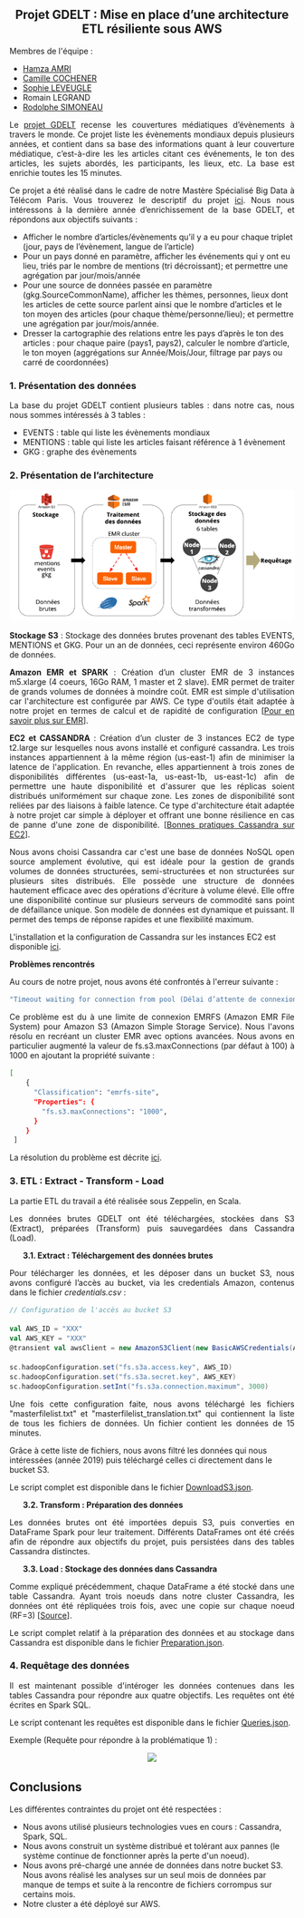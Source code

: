 <div align='center'><h2>Projet GDELT : Mise en place d’une architecture ETL résiliente sous AWS</h2></div>

Membres de l'équipe :
<ul> 
  <li><a href="https://github.com/hamza-04">Hamza AMRI</a></li>
  <li><a href="https://github.com/camillecochener">Camille COCHENER</a></li>
  <li><a href="https://github.com/sophieleveugle">Sophie LEVEUGLE</a></li>
  <li>Romain LEGRAND</li>
  <li><a href="https://github.com/rodolphesimoneau">Rodolphe SIMONEAU</a></li>
</ul>

<p align='justify'>Le <a href="https://www.gdeltproject.org/">projet GDELT</a> recense les couvertures médiatiques d’évènements à travers le monde. Ce projet liste les évènements mondiaux depuis plusieurs années, et contient dans sa base des informations quant à leur couverture médiatique, c’est-à-dire les les articles citant ces événements, le ton des articles, les sujets abordés, les participants, les lieux, etc.
La base est enrichie toutes les 15 minutes.</p>  

<p align='justify'>Ce projet a été réalisé dans le cadre de notre Mastère Spécialisé Big Data à Télécom Paris. Vous trouverez le descriptif du projet <a href="http://andreiarion.github.io/projet2019.html">ici</a>.
Nous nous intéressons à la dernière année d’enrichissement de la base GDELT, et répondons aux objectifs suivants :</p>

<ul>
<li> Afficher le nombre d’articles/évènements qu’il y a eu pour chaque triplet (jour, pays de l’évènement, langue de l’article) </li>
<li> Pour un pays donné en paramètre, afficher les événements qui y ont eu lieu, triés par le nombre de mentions (tri décroissant); et permettre une agrégation par jour/mois/année</li>
<li> Pour une source de données passée en paramètre (gkg.SourceCommonName), afficher les thèmes, personnes, lieux dont les articles de cette source parlent ainsi que le nombre d’articles et le ton moyen des articles (pour chaque thème/personne/lieu); et permettre une agrégation par jour/mois/année.</li>
<li> Dresser la cartographie des relations entre les pays d’après le ton des articles : pour chaque paire (pays1, pays2), calculer le nombre d’article, le ton moyen (aggrégations sur Année/Mois/Jour, filtrage par pays ou carré de coordonnées)</li>
</ul>

<h3>1. Présentation des données</h3>

<p align='justify'>La base du projet GDELT contient plusieurs tables : dans notre cas, nous nous sommes intéressés à 3 tables : </p>

<ul>
<li> EVENTS : table qui liste les évènements mondiaux</li>
<li> MENTIONS : table qui liste les articles faisant référence à 1 évènement</li>
<li> GKG : graphe des évènements</li>
</ul>

<h3>2. Présentation de l’architecture</h3>

<p align="center">
  <img src="Architecture.png" />
</p>

<p align='justify'><b>Stockage S3</b> : Stockage des données brutes provenant des tables EVENTS, MENTIONS et GKG. Pour un an de données, ceci représente environ 460Go de données.<br></p>   
<p align='justify'><b>Amazon EMR et SPARK</b> :  Création d’un cluster EMR de 3 instances m5.xlarge (4 coeurs, 16Go RAM, 1 master et 2 slave). EMR permet de traiter de grands volumes de données à moindre coût. EMR est simple d'utilisation car l'architecture est configurée par AWS. Ce type d'outils était adaptée à notre projet en termes de calcul et de rapidité de configuration [<a href="https://aws.amazon.com/fr/emr/">Pour en savoir plus sur EMR</a>].<br></p>
<p align='justify'><b>EC2 et CASSANDRA</b> : Création d’un cluster de 3 instances EC2 de type t2.large sur lesquelles nous avons installé et configuré cassandra. Les trois instances appartiennent à la même région (us-east-1) afin de minimiser la latence de l'application. En revanche, elles appartiennent à trois zones de disponibilités différentes (us-east-1a, us-east-1b, us-east-1c) afin de permettre une haute disponibilité et d'assurer que les réplicas soient distribués uniformément sur chaque zone. Les zones de disponibilité sont reliées par des liaisons à faible latence. Ce type d'architecture était adaptée à notre projet car simple à déployer et offrant une bonne résilience en cas de panne d'une zone de disponibilité. [<a href="https://aws.amazon.com/fr/blogs/big-data/best-practices-for-running-apache-cassandra-on-amazon-ec2/">Bonnes pratiques Cassandra sur EC2</a>].<br></p>

<p align='justify'>Nous avons choisi Cassandra car c'est une base de données NoSQL open source amplement
évolutive, qui est idéale pour la gestion de grands volumes de données structurées, semi-structurées et non structurées sur plusieurs sites distribués. Elle possède une structure de données hautement efficace avec des opérations d'écriture à volume élevé. 
Elle offre une disponibilité continue sur plusieurs serveurs de commodité sans point de défaillance unique. Son  modèle de données est dynamique et puissant. Il permet des temps de réponse rapides et une flexibilité maximum.</p>

L'installation et la configuration de Cassandra sur les instances EC2 est disponible <a href="https://github.com/camillecochener/PostMasterDegree_DataScience_Projects/blob/master/ETL%20building%20for%20GDELT%20Data%20Analysis/Cassandra_configuration.md">ici</a>. 

<b>Problèmes rencontrés</b>

Au cours de notre projet, nous avons été confrontés à l'erreur suivante :

``` bash
"Timeout waiting for connection from pool (Délai d’attente de connexion du pool expiré)."
```

<p align='justify'>Ce problème est du à une limite de connexion EMRFS (Amazon EMR File System) pour Amazon S3 (Amazon Simple Storage Service). Nous l'avons résolu en recréant un cluster EMR avec options avancées. Nous avons en particulier augmenté la valeur de fs.s3.maxConnections (par défaut à 100) à 1000 en ajoutant la propriété suivante : </p>

``` bash
[
    {
      "Classification": "emrfs-site",
      "Properties": {
        "fs.s3.maxConnections": "1000",
      }
    }
 ]
```

La résolution du problème est décrite <a href="https://aws.amazon.com/fr/premiumsupport/knowledge-center/emr-timeout-connection-wait/">ici</a>.

<h3>3. ETL : Extract - Transform - Load</h3>

<p>La partie ETL du travail a été réalisée sous Zeppelin, en Scala.</p>
  
<p align='justify'>Les données brutes GDELT ont été téléchargées, stockées dans S3 (Extract), préparées (Transform) puis sauvegardées dans Cassandra (Load).</p>


<ul><b>3.1. Extract : Téléchargement des données brutes</b></ul>
  
<p align='justify'>Pour télécharger les données, et les déposer dans un bucket S3, nous avons configuré l’accès au bucket, via les credentials Amazon, contenus dans le fichier <i>credentials.csv</i> : </p>
  
``` scala
// Configuration de l'accès au bucket S3
    
val AWS_ID = "XXX"
val AWS_KEY = "XXX"
@transient val awsClient = new AmazonS3Client(new BasicAWSCredentials(AWS_ID, AWS_KEY))

sc.hadoopConfiguration.set("fs.s3a.access.key", AWS_ID) 
sc.hadoopConfiguration.set("fs.s3a.secret.key", AWS_KEY) 
sc.hadoopConfiguration.setInt("fs.s3a.connection.maximum", 3000)
```
<p align='justify'>Une fois cette configuration faite, nous avons téléchargé les fichiers "masterfilelist.txt" et "masterfilelist_translation.txt" qui contiennent la liste de tous les fichiers de données. Un fichier contient les données de 15 minutes.</p>

<p>Grâce à cette liste de fichiers, nous avons filtré les données qui nous intéressées (année 2019) puis téléchargé celles ci directement dans le bucket S3.</p>

<p>Le script complet est disponible dans le fichier <a href="https://github.com/camillecochener/PostMasterDegree_DataScience_Projects/tree/master/ETL%20building%20for%20GDELT%20Data%20Analysis/Zeppelin%20Notebook">DownloadS3.json</a>.</p>

<ul><b>3.2. Transform : Préparation des données</b></ul>

<p align='justify'>Les données brutes ont été importées depuis S3, puis converties en DataFrame Spark pour leur traitement. 
Différents DataFrames ont été créés afin de répondre aux objectifs du projet, puis persistées dans des tables Cassandra distinctes.</p>

<ul><b>3.3. Load : Stockage des données dans Cassandra</b></ul>

<p align='justify'>
Comme expliqué précédemment, chaque DataFrame a été stocké dans une table Cassandra. Ayant trois noeuds dans notre cluster Cassandra, les données ont été répliquées trois fois, avec une copie sur chaque noeud (RF=3) [<a href="https://docs.apigee.com/private-cloud/v4.17.09/about-cassandra-replication-factor-and-consistency-level">Source</a>].</p>

<p align='justify'>Le script complet relatif à la préparation des données et au stockage dans Cassandra est disponible dans le fichier <a href="https://github.com/camillecochener/PostMasterDegree_DataScience_Projects/tree/master/ETL%20building%20for%20GDELT%20Data%20Analysis/Zeppelin%20Notebook">Preparation.json</a>.</p>

<h3>4. Requêtage des données</h3>

<p align='justify'>Il est maintenant possible d'intéroger les données contenues dans les tables Cassandra pour répondre aux quatre objectifs. Les requêtes ont été écrites en Spark SQL.</p>

<p>Le script contenant les requêtes est disponible dans le fichier <a href="https://github.com/camillecochener/PostMasterDegree_DataScience_Projects/tree/master/ETL%20building%20for%20GDELT%20Data%20Analysis/Zeppelin%20Notebook">Queries.json</a>.</p>

<p>Exemple (Requête pour répondre à la problématique 1) :</p>

<p align="center">
  <img src="Exemple résultat Q1.png" />
</p>

<h2>Conclusions</h2>

<p>Les différentes contraintes du projet ont été respectées :</p>

<ul>
<li> Nous avons utilisé plusieurs technologies vues en cours : Cassandra, Spark, SQL.</li>
<li> Nous avons construit un système distribué et tolérant aux pannes (le système continue de fonctionner après la perte d'un noeud).</li>
<li> Nous avons pré-chargé une année de données dans notre bucket S3. Nous avons réalisé les analyses sur un seul mois de données par manque de temps et suite à la rencontre de fichiers corrompus sur certains mois.</li>
<li> Notre cluster a été déployé sur AWS.</li>
</ul>

